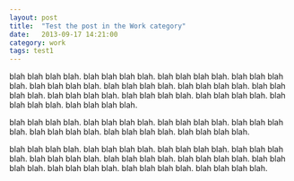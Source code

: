 ```yaml
---
layout: post
title:  "Test the post in the Work category"
date:   2013-09-17 14:21:00
category: work
tags: test1
---
```


blah blah blah blah. blah blah blah blah. blah blah blah blah. blah blah blah
blah.  blah blah blah blah. blah blah blah blah. blah blah blah blah.  blah
blah blah blah. blah blah blah blah. blah blah blah blah.  blah blah blah
blah. blah blah blah blah. blah blah blah blah.

blah blah blah blah. blah blah blah blah. blah blah blah blah.  blah blah blah
blah. blah blah blah blah.  blah blah blah blah. blah blah blah blah.

blah blah blah blah. blah blah blah blah. blah blah blah blah.  blah blah blah
blah. blah blah blah blah. blah blah blah blah.  blah blah blah blah. blah blah
blah blah. blah blah blah blah.  blah blah blah blah. blah blah blah blah.